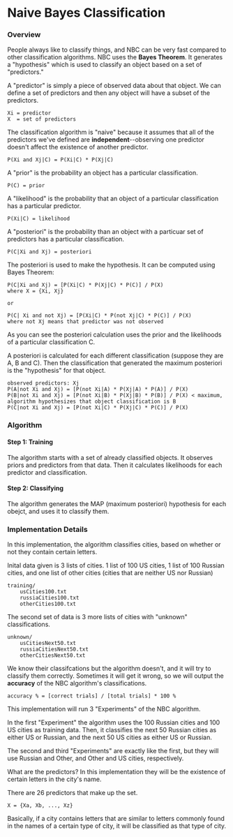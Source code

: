 Naive Bayes Classification
===========

### Overview

People always like to classify things, and NBC can be very fast compared to other classification algorithms. NBC uses the **Bayes Theorem**. It generates a "hypothesis" which is used to classify an object based on a set of "predictors."

A "predictor" is simply a piece of observed data about that object. We can define a set of predictors and then any object will have a subset of the predictors.
	
	Xi = predictor
	X  = set of predictors

The classification algorithm is "naive" because it assumes that all of the predictors we've defined are **independent**--observing one predictor doesn't affect the existence of another predictor. 
	
	P(Xi and Xj|C) = P(Xi|C) * P(Xj|C)

A "prior" is the probability an object has a particular classification.

	P(C) = prior

A "likelihood" is the probability that an object of a particular classification has a particular predictor.
	
	P(Xi|C) = likelihood

A "posteriori" is the probability than an object with a particuar set of predictors has a particular classification. 	
	
	P(C|Xi and Xj) = posteriori

The posteriori is used to make the hypothesis. It can be computed using Bayes Theorem:
	
	P(C|Xi and Xj) = [P(Xi|C) * P(Xj|C) * P(C)] / P(X)
	where X = {Xi, Xj}

	or

	P(C| Xi and not Xj) = [P(Xi|C) * P(not Xj|C) * P(C)] / P(X)
	where not Xj means that predictor was not observed

As you can see the posteriori calculation uses the prior and the likelihoods of a particular classification C. 

A posteriori is calculated for each different classification (suppose they are A, B and C). Then the classification that generated the maximum posteriori is the "hypothesis" for that object.
	
	observed predictors: Xj
	P(A|not Xi and Xj) = [P(not Xi|A) * P(Xj|A) * P(A)] / P(X) 
	P(B|not Xi and Xj) = [P(not Xi|B) * P(Xj|B) * P(B)] / P(X) < maximum, algorithm hypothesizes that object classification is B
	P(C|not Xi and Xj) = [P(not Xi|C) * P(Xj|C) * P(C)] / P(X) 

### Algorithm

#### Step 1: Training

The algorithm starts with a set of already classified objects. It observes priors and predictors from that data. Then it calculates likelihoods for each predictor and classification.

#### Step 2: Classifying

The algorithm generates the MAP (maximum posteriori) hypothesis for each obejct, and uses it to classify them.

### Implementation Details

In this implementation, the algorithm classifies cities, based on whether or not they contain certain letters.

Inital data given is 3 lists of cities. 1 list of 100 US cities, 1 list of 100 Russian cities, and one list of other cities (cities that are neither US nor Russian)
	
	training/
		usCities100.txt
		russiaCities100.txt
		otherCities100.txt

The second set of data is 3 more lists of cities with  "unknown" classifications. 
	
	unknown/
		usCitiesNext50.txt
		russiaCitiesNext50.txt
		otherCitiesNext50.txt

We know their classifcations but the algorithm doesn't, and it will try to classify them correctly. Sometimes it will get it wrong, so we will output the **accuracy** of the NBC algorithm's classifications.
	
	accuracy % = [correct trials] / [total trials] * 100 %

This implementation will run 3 "Experiments" of the NBC algorithm. 

In the first "Experiment" the algorithm uses the 100 Russian cities and 100 US cities as training data. Then, it classifies the next 50 Russian cities as either US or Russian, and the next 50 US cities as either US or Russian.

The second and third "Experiments" are exactly like the first, but they will use Russian and Other, and Other and US cities, respectively.

What are the predictors? In this implementation they will be the existence of certain letters in the city's name.

There are 26 predictors that make up the set.

	X = {Xa, Xb, ..., Xz}

Basically, if a city contains letters that are similar to letters commonly found in the names of a certain type of city, it will be classified as that type of city.
